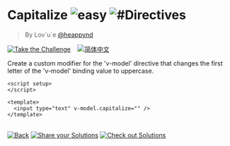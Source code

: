 <!--info-header-start--><h1>Capitalize <img src="https://img.shields.io/badge/-easy-7aad0c" alt="easy"/> <img src="https://img.shields.io/badge/-%23Directives-999" alt="#Directives"/></h1><blockquote><p>By Lov`u`e <a href="https://github.com/heappynd" target="_blank">@heappynd</a></p></blockquote><p><a href="https://sfc.vuejs.org/#eNo9zDsKgDAQhOGrLNurvUTBe6QJukUg6qIT8YF3V6NYzjfwH9yo5ksULtnM7eQVNAui1naygyleSiMBpNfgIEmIjB80grCpVJYhKyzTkvVjJyFvnXq44Pfnu734mn+Dzwtrey1F" target="_blank"><img src="https://img.shields.io/badge/-Take%20the%20Challenge-213547?logo=vue.js&logoColor=42b883" alt="Take the Challenge"/></a> &nbsp;&nbsp;&nbsp;<a href="./README.zh-CN.md" target="_blank"><img src="https://img.shields.io/badge/-%E7%AE%80%E4%BD%93%E4%B8%AD%E6%96%87-gray" alt="简体中文"/></a> </p><!--info-header-end-->

Create a custom modifier for the 'v-model' directive that changes the first letter of the 'v-model' binding value to uppercase.

```vue
<script setup>
</script>

<template>
  <input type="text" v-model.capitalize="" />
</template>
```

<!--info-footer-start--><br><a href="../../README.md" target="_blank"><img src="https://img.shields.io/badge/-Back-grey" alt="Back"/></a> <a href="https://github.com/webfansplz/vuejs-challenges/issues/new?labels=answer,en&template=0-answer.md&title=305%20-%20Capitalize" target="_blank"><img src="https://img.shields.io/badge/-Share%20your%20Solutions-teal" alt="Share your Solutions"/></a> <a href="https://github.com/webfansplz/vuejs-challenges/issues?q=label%3A305+label%3Aanswer" target="_blank"><img src="https://img.shields.io/badge/-Check%20out%20Solutions-de5a77?logo=awesome-lists&logoColor=white" alt="Check out Solutions"/></a> <!--info-footer-end-->
